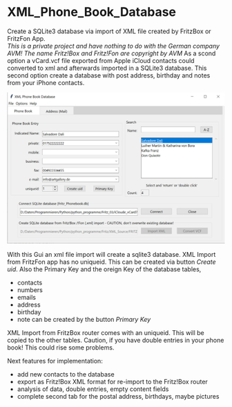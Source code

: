 # XML_Phone_Book_Database
Create a SQLite3 database via import of XML file created by FritzBox or FritzFon App. 
</br>*This is a private project and have nothing to do with the German company AVM! The name Fritz!Box and Fritz!Fon are copyright by AVM*
As a scond option a vCard.vcf file exported from Apple iCloud contacts could converted to xml and afterwards imported in a SQLite3 database.
This second option create a database with post address, birthday and notes from your iPhone contacts.


![XML Phone Book Database](Pictures/XML_Phone_Book_Database_20210307_db_tb.jpg?raw=true)

With this Gui an xml file import will create a sqlite3 database. 
XML Import from FritzFon app has no uniqueid. This can be created via button *Create uid*. Also the Primary Key and the oreign Key of the database tables,
- contacts
- numbers
- emails
- address
- birthday
- note
can be created by the button *Primary Key*

XML Import from FritzBox router comes with an uniqueid. This will be copied to the other tables.
Caution, if you have double entries in your phone book! This could rise some problems.

Next features for implementation:
- add new contacts to the database
- export as Fritz!Box XML format for re-import to the Fritz!Box router
- analysis of data, double entries, empty content fields
- complete second tab for the postal address, birthdays, maybe pictures

